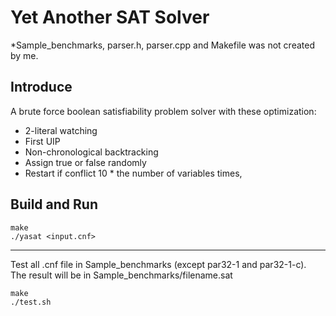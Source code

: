 Yet Another SAT Solver
===
*Sample_benchmarks, parser.h, parser.cpp and Makefile was not created by me.  

Introduce
---
A brute force boolean satisfiability problem solver with these optimization:
- 2-literal watching
- First UIP
- Non-chronological backtracking
- Assign true or false randomly
- Restart if conflict 10 * the number of variables times,

Build and Run
---
```
make
./yasat <input.cnf>
```
***
Test all .cnf file in Sample_benchmarks (except par32-1 and par32-1-c).  
The result will be in Sample_benchmarks/filename.sat
```
make
./test.sh
```
